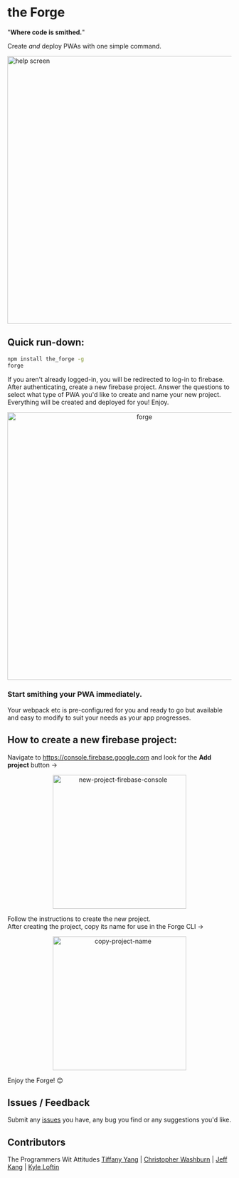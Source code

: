 # the Forge
"**Where code is smithed.**"

Create *and* deploy PWAs with one simple command.

<img src=https://i.imgur.com/tl4Niq5.png width='600' alt='help screen'>

## Quick run-down:
```sh
npm install the_forge -g
forge
```
If you aren't already logged-in, you will be redirected to log-in to firebase. After authenticating, create a new firebase project.
Answer the questions to select what type of PWA you'd like to create and name your new project.
Everything will be created and deployed for you! Enjoy.

<p align='center'>
<img src=https://media.giphy.com/media/2YnBCupyqeqIgwP9yd/giphy.gif width='600' alt='forge'>
</p>

### Start smithing your PWA immediately.

Your webpack etc is pre-configured for you and ready to go but available and easy to modify to suit your needs as your app progresses.

## How to create a new firebase project:
Navigate to https://console.firebase.google.com and look for the **Add project** button ->
<p align='center'>
<img src='https://i.imgur.com/nox73zP.png' width='300' alt='new-project-firebase-console'>
</p>
Follow the instructions to create the new project.<br />
After creating the project, copy its name for use in the Forge CLI ->
<p align='center'>
<img src=https://media.giphy.com/media/58FObrPmgNqvLYJayZ/giphy.gif width='300' alt='copy-project-name'>
</p>
Enjoy the Forge! 😊

## Issues / Feedback
Submit any [issues](https://github.com/ProgrammersWitAttitudes/pwa_creator/issues) you have, any bug you find or any suggestions you'd like.

## Contributors
The Programmers Wit Attitudes
[Tiffany Yang](https://github.com/tyang1) | [Christopher Washburn](https://github.com/SKChristopher) | [Jeff Kang](https://github.com/jkang215) | [Kyle Loftin](https://github.com/KALoftin)
